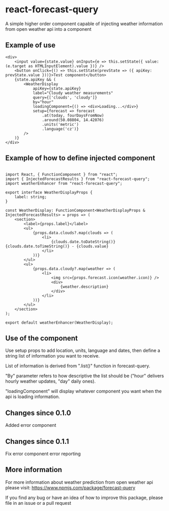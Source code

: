 # react-forecast-query

A simple higher order component capable of injecting weather information from open weather api into a component

## Example of use

```JSX
<div>
    <input value={state.value} onInput={e => this.setState({ value: (e.target as HTMLInputElement).value })} />
    <button onClick={() => this.setState(prevState => ({ apiKey: prevState.value }))}>Test component</button>
    {state.apiKey && (
        <WeatherDisplay 
            apiKey={state.apiKey}
            label="Cloudy weather measurements"
            query={['clouds', 'cloudy']}
            by="hour"
            loadingComponent={() => <div>Loading...</div>}
            setup={forecast => forecast
                .at(today, fourDaysFromNow)
                .around(50.08804, 14.42076)
                .units('metric')
                .language('cz')}
        />
    )}
</div>
```

## Example of how to define injected component

```JSX

import React, { FunctionComponent } from "react";
import { InjectedForecastResults } from "react-forecast-query";
import weatherEnhancer from "react-forecast-query";

export interface WeatherDisplayProps {
    label: string;
}

const WeatherDisplay: FunctionComponent<WeatherDisplayProps & InjectedForecastResults> = props => (
    <section>
        <label>{props.label}</label>
        <ul>
            {props.data.clouds?.map(clouds => (
                <li>
                    {clouds.date.toDateString()} {clouds.date.toTimeString()} - {clouds.value}
                </li>
            ))}
        </ul>
        <ul>
            {props.data.cloudy?.map(weather => (
                <li>
                    <img src={props.forecast.icon(weather.icon)} />
                    <div>
                        {weather.description}
                    </div>
                </li>
            ))}
        </ul>
    </section>
);

export default weatherEnhancer(WeatherDisplay);

```

## Use of the component

Use setup props to add location, units, language and dates, then define a string list of information you want to receive.


List of information is derived from ".list()" function in forecast-query.


"By" parameter refers to how descriptive the list should be ("hour" delivers hourly weather updates, "day" daily ones).


"loadingComponent" will display whatever component you want when the api is loading information.

## Changes since 0.1.0

Added error component

## Changes since 0.1.1

Fix error component error reporting

## More information

For more information about weather prediction from open weather api please visit: https://www.npmjs.com/package/forecast-query


If you find any bug or have an idea of how to improve this package, please file in an issue or a pull request